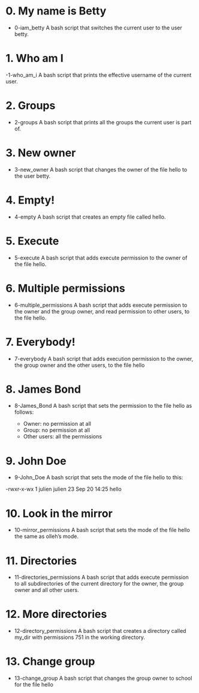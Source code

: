 # 0. My name is Betty
- 0-iam_betty
A bash script that switches the current user to the user betty.
# 1. Who am I
-1-who_am_i
A bash script that prints the effective username of the current user.
# 2. Groups
- 2-groups
A bash script that prints all the groups the current user is part of.
# 3. New owner
- 3-new_owner
A bash script that changes the owner of the file hello to the user betty.
# 4. Empty!
- 4-empty
A bash script that creates an empty file called hello.
# 5. Execute
- 5-execute
A bash script that adds execute permission to the owner of the file hello.
# 6. Multiple permissions
- 6-multiple_permissions
A bash script that adds execute permission to the owner and the group owner, and read permission to other users, to the file hello.
# 7. Everybody!
- 7-everybody
A bash script that adds execution permission to the owner, the group owner and the other users, to the file hello
# 8. James Bond
- 8-James_Bond
A bash script that sets the permission to the file hello as follows:

  - Owner: no permission at all
  - Group: no permission at all
  - Other users: all the permissions
# 9. John Doe
- 9-John_Doe
A bash script that sets the mode of the file hello to this:

-rwxr-x-wx 1 julien julien 23 Sep 20 14:25 hello
# 10. Look in the mirror
- 10-mirror_permissions
A bash script that sets the mode of the file hello the same as olleh’s mode.
# 11. Directories
- 11-directories_permissions
A bash script that adds execute permission to all subdirectories of the current directory for the owner, the group owner and all other users.
# 12. More directories
- 12-directory_permissions
A bash script that creates a directory called my_dir with permissions 751 in the working directory.
# 13. Change group
- 13-change_group
A bash script that changes the group owner to school for the file hello

